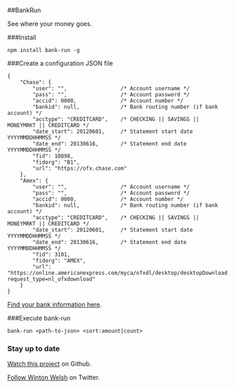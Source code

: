 ##BankRun

See where your money goes.

###Install

	npm install bank-run -g

###Create a configuration JSON file

	{
		"Chase": {
			"user": "",					/* Account username */
			"pass": "",					/* Account password */
			"accid": 0000,  			/* Account number */
			"bankid": null,				/* Bank routing number (if bank account) */
			"acctype": "CREDITCARD",	/* CHECKING || SAVINGS || MONEYMRKT || CREDITCARD */
			"date_start": 20120601,		/* Statement start date YYYYMMDDHHMMSS */
			"date_end": 20130616,		/* Statement end date YYYYMMDDHHMMSS */
			"fid": 10898,
			"fidorg": "B1",
			"url": "https://ofx.chase.com"
		},
		"Amex": {
			"user": "",					/* Account username */
			"pass": "",					/* Account password */
			"accid": 0000,  			/* Account number */
			"bankid": null,				/* Bank routing number (if bank account) */
			"acctype": "CREDITCARD",	/* CHECKING || SAVINGS || MONEYMRKT || CREDITCARD */
			"date_start": 20120601,		/* Statement start date YYYYMMDDHHMMSS */
			"date_end": 20130616,		/* Statement end date YYYYMMDDHHMMSS */
			"fid": 3101,
			"fidorg": "AMEX",
			"url": "https://online.americanexpress.com/myca/ofxdl/desktop/desktopDownload.do?request_type=nl_ofxdownload"
		}
	}

[Find your bank information here](http://www.ofxhome.com/index.php/home/directory).

###Execute bank-run

	bank-run <path-to-json> <sort:amount|count>

### Stay up to date

[Watch this project](https://github.com/winton/bank-run#) on Github.

[Follow Winton Welsh](http://twitter.com/intent/user?screen_name=wintonius) on Twitter.

